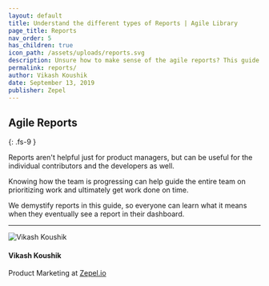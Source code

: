 ```yaml
---
layout: default
title: Understand the different types of Reports | Agile Library
page_title: Reports
nav_order: 5
has_children: true
icon_path: /assets/uploads/reports.svg
description: Unsure how to make sense of the agile reports? This guide has you covered.
permalink: reports/
author: Vikash Koushik
date: September 13, 2019
publisher: Zepel
---
```


## Agile Reports
{: .fs-9 }

Reports aren't helpful just for product managers, but can be useful for the individual contributors and the developers as well.

Knowing how the team is progressing can help guide the entire team on prioritizing work and ultimately get work done on time.

We demystify reports in this guide, so everyone can learn what it means when they eventually see a report in their dashboard.

---

<section class="author-card">
        <img class="author-profile-image" src="/agile/assets/uploads/vikashkoushik.jpeg" alt="Vikash Koushik">
        <section class="author-card-content">
        <h4 class="author-card-name">Vikash Koushik</h4>
            <p>Product Marketing at <a href="https://zepel.io/">Zepel.io</a></p>
    </section>
</section>